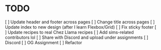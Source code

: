 # TODO

[ ] Update header and footer across pages
[ ] Change title across pages
[ ] Update index to new design (after I learn Flexbox/Grid)
[ ] Fix sticky footer
[ ] Update recipes to real Chez Llama recipes
[ ] Add sims-related contributors lol
[ ] Share with Discord and upload under assignments
    [ ] Discord
    [ ] OG Assignment
    [ ] Refactor
